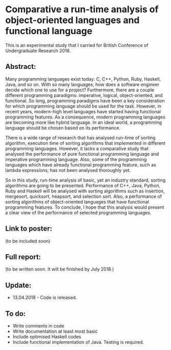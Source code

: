 # Comparative a run-time analysis of object-oriented languages and functional language

This is an experimental study that I carried for British Conference of Undergraduate Research 2018. 

## Abstract:

Many programming languages exist today: C, C++, Python, Ruby, Haskell, Java, and so on. With so many languages, how does a software engineer decide which one to use for a project? Furthermore, there are a couple different programming paradigms: imperative, logical, object-oriented, and functional. So long, programming paradigms have been a key consideration for which programming language should be used for the task. However, in recent years, modern-high level languages have started having functional programming features. As a consequence, modern programming languages are becoming more like hybrid language. In an ideal world, a programming language should be chosen based on its performance. 

There is a wide range of research that has analysed run-time of sorting algorithm, execution time of sorting algorithms that implemented in different programming languages. However, it lacks a comparative study that analysed the performance of pure functional programming language and imperative programming language. Also, some of the programming languages which have already functional programming feature, such as lambda expressions, has not been analysed thoroughly yet.

So in this study, run-time analysis of basic, yet an industry standard, sorting algorithms are going to be presented. Performance of C++, Java, Python, Ruby and Haskell will be analysed with sorting algorithms such as insertion, mergesort, quicksort, heapsort, and selection sort. Also, a performance of sorting algorithms of object-oriented languages that have functional programming features. To conclude, I hope that this analysis would present a clear view of the performance of selected programming languages.


## Link to poster:
(to be included soon)


## Full report:
(to be written soon. It will be finished by July 2018.)


## Update:
* 13.04.2018 - Code is released.

## To do:
* Write comments in code
* Write documentation at least most basic
* Include optimised Haskell codes
* Include functional implementation of Java. Testing is required.


